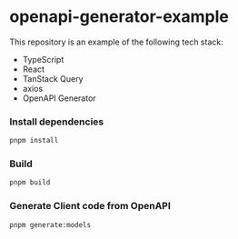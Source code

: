 # openapi-generator-example

This repository is an example of the following tech stack:

- TypeScript
- React
- TanStack Query
- axios
- OpenAPI Generator

### Install dependencies

```zsh
pnpm install
```

### Build

```zsh
pnpm build
```

### Generate Client code from OpenAPI

```zsh
pnpm generate:models
```
